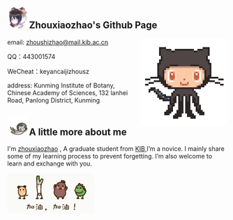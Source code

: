 ## <img src="https://github.com/Bioinformatics-rookie/Bioinformatics-rookie/blob/master/img/1.jpg" width=50>Zhouxiaozhao's Github Page



<img align='right' src='https://github.com/Bioinformatics-rookie/Bioinformatics-rookie/blob/master/img/4.gif' width='200"'>

email: zhoushizhao@mail.kib.ac.cn

QQ：443001574

WeCheat：keyancaijizhousz

address: Kunming Institute of Botany, Chinese Academy of Sciences, 132 lanhei Road, Panlong District, Kunming

## <img src="https://github.com/Bioinformatics-rookie/Bioinformatics-rookie/blob/master/img/3.gif" width="50">A little more about me

I'm [zhouxiaozhao](www.zhouxiaozhao.cn) , A graduate student from [KIB](http://www.kib.ac.cn/),I’m a novice. I mainly share some of my learning process to prevent forgetting. I’m also welcome to learn and exchange with you.

<img src="https://github.com/Bioinformatics-rookie/Bioinformatics-rookie/blob/master/img/2.gif" width="200">